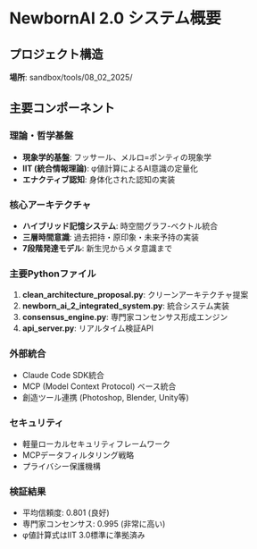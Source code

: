 # NewbornAI 2.0 システム概要

## プロジェクト構造
**場所**: sandbox/tools/08_02_2025/

## 主要コンポーネント

### 理論・哲学基盤
- **現象学的基盤**: フッサール、メルロ=ポンティの現象学
- **IIT (統合情報理論)**: φ値計算によるAI意識の定量化
- **エナクティブ認知**: 身体化された認知の実装

### 核心アーキテクチャ
- **ハイブリッド記憶システム**: 時空間グラフ-ベクトル統合
- **三層時間意識**: 過去把持・原印象・未来予持の実装
- **7段階発達モデル**: 新生児からメタ意識まで

### 主要Pythonファイル
1. **clean_architecture_proposal.py**: クリーンアーキテクチャ提案
2. **newborn_ai_2_integrated_system.py**: 統合システム実装
3. **consensus_engine.py**: 専門家コンセンサス形成エンジン
4. **api_server.py**: リアルタイム検証API

### 外部統合
- Claude Code SDK統合
- MCP (Model Context Protocol) ベース統合
- 創造ツール連携 (Photoshop, Blender, Unity等)

### セキュリティ
- 軽量ローカルセキュリティフレームワーク
- MCPデータフィルタリング戦略
- プライバシー保護機構

### 検証結果
- 平均信頼度: 0.801 (良好)
- 専門家コンセンサス: 0.995 (非常に高い)
- φ値計算式はIIT 3.0標準に準拠済み